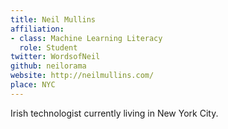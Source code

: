 ```yaml
---
title: Neil Mullins
affiliation:
- class: Machine Learning Literacy
  role: Student
twitter: WordsofNeil
github: neilorama
website: http://neilmullins.com/
place: NYC
---
```

Irish technologist currently living in New York City.